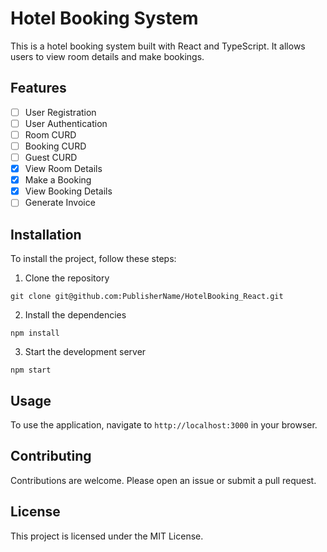# Hotel Booking System

This is a hotel booking system built with React and TypeScript. It allows users to view room details and make bookings.

## Features

- [ ] User Registration
- [ ] User Authentication
- [ ] Room CURD
- [ ] Booking CURD
- [ ] Guest CURD
- [X] View Room Details
- [X] Make a Booking
- [X] View Booking Details
- [ ] Generate Invoice

## Installation

To install the project, follow these steps:

1. Clone the repository

```git clone git@github.com:PublisherName/HotelBooking_React.git```

2. Install the dependencies

```npm install```

3. Start the development server

```npm start```

## Usage

To use the application, navigate to `http://localhost:3000` in your browser.

## Contributing

Contributions are welcome. Please open an issue or submit a pull request.

## License

This project is licensed under the MIT License.